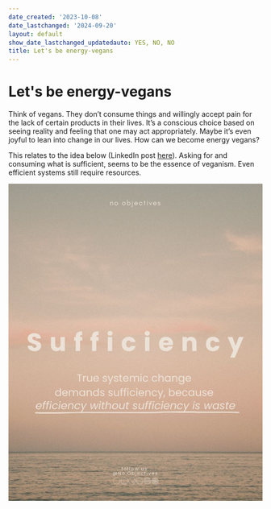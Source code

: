 ```yaml
---
date_created: '2023-10-08'
date_lastchanged: '2024-09-20'
layout: default
show_date_lastchanged_updatedauto: YES, NO, NO
title: Let's be energy-vegans
---
```

# Let's be energy-vegans 

Think of vegans. They don’t consume things and willingly accept pain for the lack of certain products in their lives. It’s a conscious choice based on seeing reality and feeling that one may act appropriately. Maybe it’s even joyful to lean into change in our lives. How can we become energy vegans?

This relates to the idea below (LinkedIn post [here](https://www.linkedin.com/posts/kasper-benjamin-reimer-bj%C3%B8rkskov-660a4899_sufficiency-energytransition-noobjectives-activity-7281923698872246272-t3h9?utm_source=share&utm_medium=member_desktop)). Asking for and consuming what is sufficient, seems to be the essence of veganism. Even efficient systems still require resources. 

![](media/Pasted%20image%2020250114172649.png)
